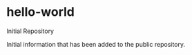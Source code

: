 # hello-world
Initial Repository

Initial information that has been added to the public repository.
